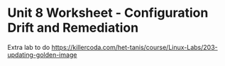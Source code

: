 # Unit 8 Worksheet - Configuration Drift and Remediation


Extra lab to do
https://killercoda.com/het-tanis/course/Linux-Labs/203-updating-golden-image



